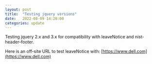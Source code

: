 ```yaml
---
layout: post
title:  "Testing jquery versions"
date:   2022-08-09 14:28:00
categories: update
---
```

Testing jquery 2.x and 3.x for compatibility with leaveNotice and nist-header-footer.

Here is an off-site URL to test leaveNotice with:  [https://www.dell.com](https://www.dell.com)
